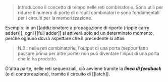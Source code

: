 > Introducono il concetto di tempo nelle reti combinatorie. Sono utili per ridurre il numero di porte di circuiti combinatori e sono fondamentali per i circuiti per la memorizzazione.

Esempio: in un [[addizionatore a propagazione di riporto (ripple carry adder)]], ogni [[full adder]] si attiverà solo ad un determinato momento, perché ognuno dovrà aspettare che il precedente si attivi.

> N.B.: nelle reti combinatorie, l'output di una porta (seppur fatto passare prima per altre porte) non può diventare l'input di una porta che lo ha prodotto.

D'altra parte, nelle reti sequenziali, ciò avviene tramite la ***linea di feedback*** (o di controreazione), tramite il circuito di [[latch]].